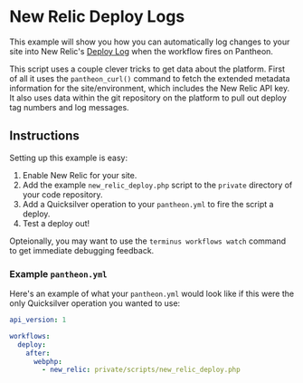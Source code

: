 # New Relic Deploy Logs #

This example will show you how you can automatically log changes to your site into New Relic's [Deploy Log](https://docs.newrelic.com/docs/apm/applications-menu/events/deployments-page) when the workflow fires on Pantheon.

This script uses a couple clever tricks to get data about the platform. First of all it uses the `pantheon_curl()` command to fetch the extended metadata information for the site/environment, which includes the New Relic API key. It also uses data within the git repository on the platform to pull out deploy tag numbers and log messages. 

## Instructions ##

Setting up this example is easy:

1. Enable New Relic for your site.
2. Add the example `new_relic_deploy.php` script to the `private` directory of your code repository.
3. Add a Quicksilver operation to your `pantheon.yml` to fire the script a deploy.
4. Test a deploy out!

Opteionally, you may want to use the `terminus workflows watch` command to get immediate debugging feedback.

### Example `pantheon.yml` ###

Here's an example of what your `pantheon.yml` would look like if this were the only Quicksilver operation you wanted to use:

```yaml
api_version: 1

workflows:
  deploy:
    after:
      webphp:
        - new_relic: private/scripts/new_relic_deploy.php
```
